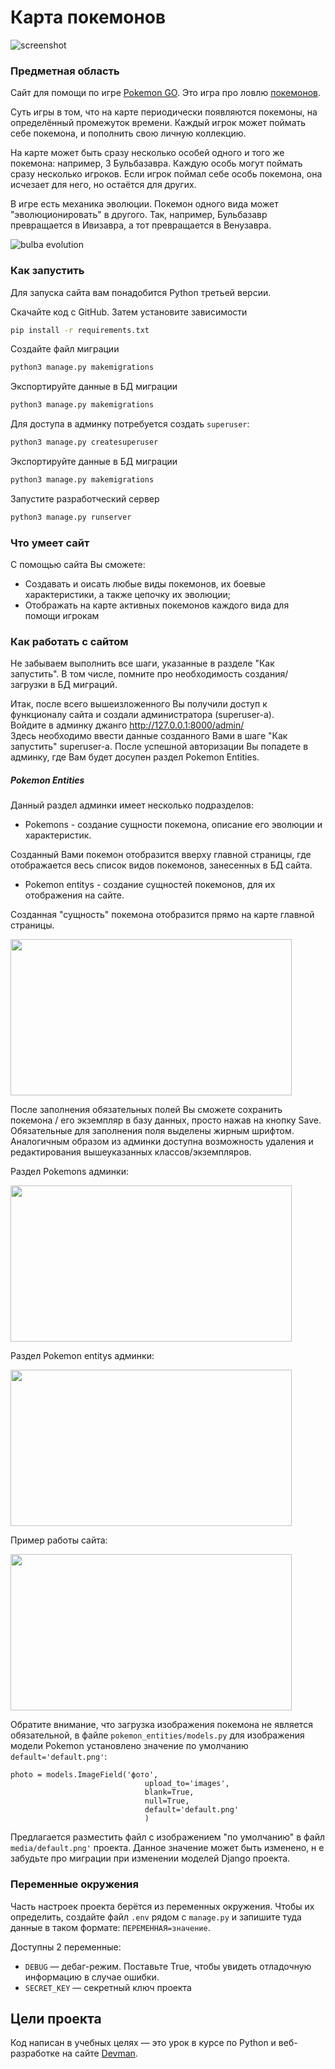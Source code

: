 # Карта покемонов

![screenshot](https://dvmn.org/filer/canonical/1563275070/172/)

### Предметная область

Сайт для помощи по игре [Pokemon GO](https://www.pokemongo.com/en-us/). Это игра про ловлю [покемонов](https://ru.wikipedia.org/wiki/%D0%9F%D0%BE%D0%BA%D0%B5%D0%BC%D0%BE%D0%BD).

Суть игры в том, что на карте периодически появляются покемоны, на определённый промежуток времени. Каждый игрок может поймать себе покемона, и пополнить свою личную коллекцию.

На карте может быть сразу несколько особей одного и того же покемона: например, 3 Бульбазавра. Каждую особь могут поймать сразу несколько игроков. Если игрок поймал себе особь покемона, она исчезает для него, но остаётся для других.

В игре есть механика эволюции. Покемон одного вида может "эволюционировать" в другого. Так, например, Бульбазавр превращается в Ивизавра, а тот превращается в Венузавра.

![bulba evolution](https://dvmn.org/filer/canonical/1562265973/167/)

### Как запустить

Для запуска сайта вам понадобится Python третьей версии.

Скачайте код с GitHub. Затем установите зависимости

```sh
pip install -r requirements.txt
```

Создайте файл миграции

```sh
python3 manage.py makemigrations
```

Экспортируйте данные в БД миграции

```sh
python3 manage.py makemigrations
```

Для доступа в админку потребуется создать `superuser`:

```sh
python3 manage.py createsuperuser
```

Экспортируйте данные в БД миграции

```sh
python3 manage.py makemigrations
```


Запустите разработческий сервер

```sh
python3 manage.py runserver
```

### Что умеет сайт

С помощью сайта Вы сможете:
- Создавать и оисать любые виды покемонов, их боевые характеристики, а также цепочку их эволюции;
- Отображать на карте активных покемонов каждого вида для помощи игрокам  

### Как работать с сайтом
Не забываем выполнить все шаги, указанные в разделе "Как запустить".
В том числе, помните про необходимость создания/загрузки в БД миграций.

Итак, после всего вышеизложенного Вы получили доступ к функционалу сайта и создали администратора (superuser-а).  
Войдите в админку джанго
http://127.0.0.1:8000/admin/  
Здесь необходимо ввести данные созданного Вами в шаге "Как запустить" superuser-а.
После успешной авторизации Вы попадете в админку, где Вам будет досупен раздел Pokemon Entities.

##### Pokemon Entities
Данный раздел админки имеет несколько подразделов:
- Pokemons - создание сущности покемона, описание его эволюции и характеристик.  

Созданный Вами покемон отобразится вверху главной страницы, где отображается весь список видов покемонов, занесенных в БД сайта.

- Pokemon entitys - создание сущностей покемонов, для их отображения на сайте.

Созданная "сущность" покемона отобразится прямо на карте главной страницы.

<img src="https://i.ibb.co/F7Mfxfp/2022-04-10-09-30-32.png"  width="450" height="250">

После заполнения обязательных полей Вы сможете сохранить покемона / его экземпляр в базу данных, просто нажав на кнопку Save.
Обязательные для заполнения поля выделены жирным шрифтом.
Аналогичным образом из админки доступна возможность удаления и редактирования вышеуказанных классов/экземпляров.

Раздел Pokemons админки:

<img src=https://i.ibb.co/TMkhnfW/2022-04-10-09-49-37.png width="450" height="250">

Раздел Pokemon entitys админки:

<img src=https://i.ibb.co/ydV4tWR/2022-04-10-09-52-02.png width="450" height="250">

Пример работы сайта: 

<img src="https://dvmn.org/media/1_jOJBR3o.png" width="450" height="250">

Обратите внимание, что загрузка изображения покемона не является обязательной, 
в файле `pokemon_entities/models.py` для изображения модели Pokemon установлено значение по умолчанию `default='default.png'`:
```
photo = models.ImageField('фото',
                              upload_to='images',
                              blank=True,
                              null=True,
                              default='default.png'
                              )
```
Предлагается разместить файл с изображением "по умолчанию" в файл `media/default.png'` проекта.
Данное значение может быть изменено, н е забудьте про миграции при изменении моделей Django проекта.


### Переменные окружения

Часть настроек проекта берётся из переменных окружения. Чтобы их определить, создайте файл `.env` рядом с `manage.py` и запишите туда данные в таком формате: `ПЕРЕМЕННАЯ=значение`.

Доступны 2 переменные:
- `DEBUG` — дебаг-режим. Поставьте True, чтобы увидеть отладочную информацию в случае ошибки.
- `SECRET_KEY` — секретный ключ проекта


## Цели проекта

Код написан в учебных целях — это урок в курсе по Python и веб-разработке на сайте [Devman](https://dvmn.org).
